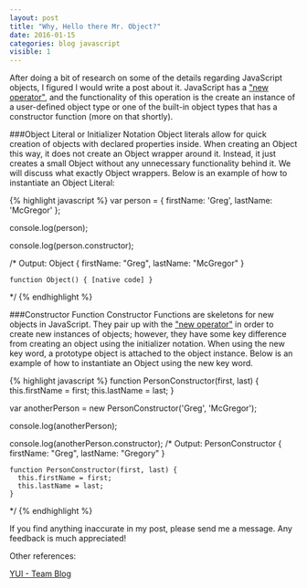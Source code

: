 ```yaml
---
layout: post
title: "Why, Hello there Mr. Object?"
date: 2016-01-15
categories: blog javascript
visible: 1
---
```

After doing a bit of research on some of the details regarding JavaScript objects, I figured I would write a post about it. JavaScript has a ["new operator"][MDN - Object], and the functionality of this operation is the create an instance of a user-defined object type or one of the built-in object types that has a constructor function (more on that shortly).

###Object Literal or Initializer Notation
Object literals allow for quick creation of objects with declared properties inside. When creating an Object this way, it does not create an Object wrapper around it. Instead, it just creates a small Object without any unnecessary functionality behind it. We will discuss what exactly Object wrappers. Below is an example of how to instantiate an Object Literal:

{% highlight javascript %}
var person = {
    firstName: 'Greg',
    lastName: 'McGregor'
};

console.log(person);

console.log(person.constructor);

/*
  Output:
    Object {
      firstName: "Greg",
      lastName: "McGregor"
    }

    function Object() { [native code] }
*/
{% endhighlight %}

###Constructor Function
Constructor Functions are skeletons for new objects in JavaScript. They pair up with the ["new operator"][MDN - Object] in order to create new instances of objects; however, they have some key difference from creating an object using the initializer notation. When using the new key word, a prototype object is attached to the object instance. Below is an example of how to instantiate an Object using the new key word.

{% highlight javascript %}
function PersonConstructor(first, last) {
    this.firstName = first;
    this.lastName = last;
}

var anotherPerson = new PersonConstructor('Greg', 'McGregor');

console.log(anotherPerson);

console.log(anotherPerson.constructor);
/*
  Output:
    PersonConstructor {
      firstName: "Greg",
      lastName: "Gregory"
    }

    function PersonConstructor(first, last) {
      this.firstName = first;
      this.lastName = last;
    }
*/
{% endhighlight %}


If you find anything inaccurate in my post, please send me a message. Any feedback is much appreciated!


Other references:

[YUI - Team Blog][yuiblog]

[MDN - New Operator]:   https://developer.mozilla.org/en-US/docs/Web/JavaScript/Reference/Operators/new
[MDN - Object]:         https://developer.mozilla.org/en-US/docs/Web/JavaScript/Reference/Global_Objects/Object
[yuiblog]:              http://yuiblog.com/blog/2006/11/13/javascript-we-hardly-new-ya/
